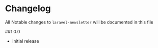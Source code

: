 # Changelog

All Notable changes to `laravel-newsletter` will be documented in this file

##1.0.0

- initial release

